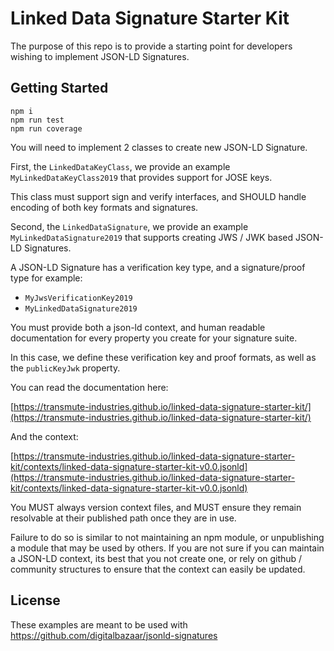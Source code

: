 # Linked Data Signature Starter Kit

The purpose of this repo is to provide a starting point for developers wishing to implement JSON-LD Signatures.

## Getting Started

```
npm i
npm run test
npm run coverage
```

You will need to implement 2 classes to create new JSON-LD Signature.

First, the `LinkedDataKeyClass`, we provide an example `MyLinkedDataKeyClass2019` that provides support for JOSE keys.

This class must support sign and verify interfaces, and SHOULD handle encoding of both key formats and signatures.

Second, the `LinkedDataSignature`, we provide an example `MyLinkedDataSignature2019` that supports creating JWS / JWK based JSON-LD Signatures.

A JSON-LD Signature has a verification key type, and a signature/proof type for example:

- `MyJwsVerificationKey2019`
- `MyLinkedDataSignature2019`

You must provide both a json-ld context, and human readable documentation for every property you create for your signature suite.

In this case, we define these verification key and proof formats, as well as the `publicKeyJwk` property.

You can read the documentation here:

[https://transmute-industries.github.io/linked-data-signature-starter-kit/](https://transmute-industries.github.io/linked-data-signature-starter-kit/)

And the context:

[https://transmute-industries.github.io/linked-data-signature-starter-kit/contexts/linked-data-signature-starter-kit-v0.0.jsonld](https://transmute-industries.github.io/linked-data-signature-starter-kit/contexts/linked-data-signature-starter-kit-v0.0.jsonld)

You MUST always version context files, and MUST ensure they remain resolvable at their published path once they are in use.

Failure to do so is similar to not maintaining an npm module, or unpublishing a module that may be used by others. If you are not sure if you can maintain a JSON-LD context, its best that you not create one, or rely on github / community structures to ensure that the context can easily be updated.

## License

These examples are meant to be used with https://github.com/digitalbazaar/jsonld-signatures
